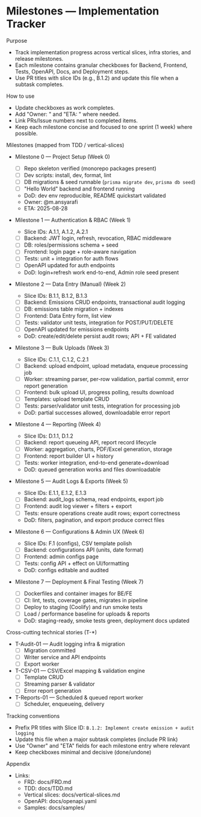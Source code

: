# Milestones — Implementation Tracker

Purpose
- Track implementation progress across vertical slices, infra stories, and release milestones.
- Each milestone contains granular checkboxes for Backend, Frontend, Tests, OpenAPI, Docs, and Deployment steps.
- Use PR titles with slice IDs (e.g., B.1.2) and update this file when a subtask completes.

How to use
- Update checkboxes as work completes.
- Add "Owner: <github-handle>" and "ETA: <date>" where needed.
- Link PRs/Issue numbers next to completed items.
- Keep each milestone concise and focused to one sprint (1 week) where possible.

Milestones (mapped from TDD / vertical-slices)

- Milestone 0 — Project Setup (Week 0)
  - [ ] Repo skeleton verified (monorepo packages present)
  - [ ] Dev scripts: install, dev, format, lint
  - [ ] DB migrations & seed runnable (`prisma migrate dev`, `prisma db seed`)
  - [ ] "Hello World" backend and frontend running
  - DoD: dev env reproducible, README quickstart validated
  - Owner: @m.ansyarafi
  - ETA: 2025-08-28

- Milestone 1 — Authentication & RBAC (Week 1)
  - Slice IDs: A.1.1, A.1.2, A.2.1
  - [ ] Backend: JWT login, refresh, revocation, RBAC middleware
  - [ ] DB: roles/permissions schema + seed
  - [ ] Frontend: login page + role-aware navigation
  - [ ] Tests: unit + integration for auth flows
  - [ ] OpenAPI updated for auth endpoints
  - DoD: login+refresh work end-to-end, Admin role seed present

- Milestone 2 — Data Entry (Manual) (Week 2)
  - Slice IDs: B.1.1, B.1.2, B.1.3
  - [ ] Backend: Emissions CRUD endpoints, transactional audit logging
  - [ ] DB: emissions table migration + indexes
  - [ ] Frontend: Data Entry form, list view
  - [ ] Tests: validator unit tests, integration for POST/PUT/DELETE
  - [ ] OpenAPI updated for emissions endpoints
  - DoD: create/edit/delete persist audit rows; API + FE validated

- Milestone 3 — Bulk Uploads (Week 3)
  - Slice IDs: C.1.1, C.1.2, C.2.1
  - [ ] Backend: upload endpoint, upload metadata, enqueue processing job
  - [ ] Worker: streaming parser, per-row validation, partial commit, error report generation
  - [ ] Frontend: bulk upload UI, progress polling, results download
  - [ ] Templates: upload template CRUD
  - [ ] Tests: parser/validator unit tests, integration for processing job
  - DoD: partial successes allowed, downloadable error report

- Milestone 4 — Reporting (Week 4)
  - Slice IDs: D.1.1, D.1.2
  - [ ] Backend: report queueing API, report record lifecycle
  - [ ] Worker: aggregation, charts, PDF/Excel generation, storage
  - [ ] Frontend: report builder UI + history
  - [ ] Tests: worker integration, end-to-end generate+download
  - DoD: queued generation works and files downloadable

- Milestone 5 — Audit Logs & Exports (Week 5)
  - Slice IDs: E.1.1, E.1.2, E.1.3
  - [ ] Backend: audit_logs schema, read endpoints, export job
  - [ ] Frontend: audit log viewer + filters + export
  - [ ] Tests: ensure operations create audit rows; export correctness
  - DoD: filters, pagination, and export produce correct files

- Milestone 6 — Configurations & Admin UX (Week 6)
  - Slice IDs: F.1 (configs), CSV template polish
  - [ ] Backend: configurations API (units, date format)
  - [ ] Frontend: admin configs page
  - [ ] Tests: config API + effect on UI/formatting
  - DoD: configs editable and audited

- Milestone 7 — Deployment & Final Testing (Week 7)
  - [ ] Dockerfiles and container images for BE/FE
  - [ ] CI: lint, tests, coverage gates, migrates in pipeline
  - [ ] Deploy to staging (Coolify) and run smoke tests
  - [ ] Load / performance baseline for uploads & reports
  - DoD: staging-ready, smoke tests green, deployment docs updated

Cross-cutting technical stories (T-*)
- T-Audit-01 — Audit logging infra & migration
  - [ ] Migration committed
  - [ ] Writer service and API endpoints
  - [ ] Export worker
- T-CSV-01 — CSV/Excel mapping & validation engine
  - [ ] Template CRUD
  - [ ] Streaming parser & validator
  - [ ] Error report generation
- T-Reports-01 — Scheduled & queued report worker
  - [ ] Scheduler, enqueueing, delivery

Tracking conventions
- Prefix PR titles with Slice ID: `B.1.2: Implement create emission + audit logging`
- Update this file when a major subtask completes (include PR link)
- Use "Owner" and "ETA" fields for each milestone entry where relevant
- Keep checkboxes minimal and decisive (done/undone)

Appendix
- Links:
  - FRD: docs/FRD.md
  - TDD: docs/TDD.md
  - Vertical slices: docs/vertical-slices.md
  - OpenAPI: docs/openapi.yaml
  - Samples: docs/samples/
